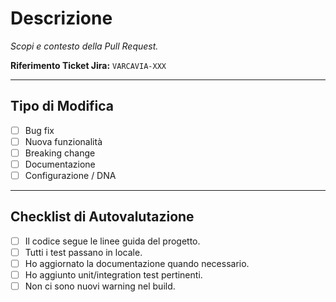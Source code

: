 # Descrizione

_Scopi e contesto della Pull Request._

**Riferimento Ticket Jira:** `VARCAVIA-XXX`

---

## Tipo di Modifica

- [ ] Bug fix
- [ ] Nuova funzionalità
- [ ] Breaking change
- [ ] Documentazione
- [ ] Configurazione / DNA

---

## Checklist di Autovalutazione

- [ ] Il codice segue le linee guida del progetto.
- [ ] Tutti i test passano in locale.
- [ ] Ho aggiornato la documentazione quando necessario.
- [ ] Ho aggiunto unit/integration test pertinenti.
- [ ] Non ci sono nuovi warning nel build.
